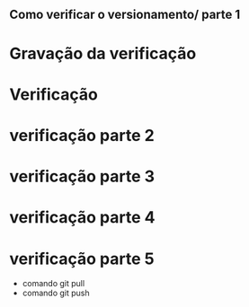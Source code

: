 ## Como verificar o versionamento/ parte 1

# Gravação da verificação 

# Verificação 

# verificação parte 2

# verificação parte 3

# verificação parte 4

# verificação parte 5

* comando git pull
* comando git push
